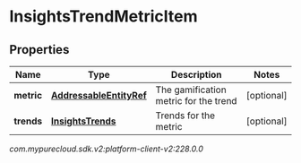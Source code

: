 # InsightsTrendMetricItem


## Properties

| Name | Type | Description | Notes |
| ------------ | ------------- | ------------- | ------------- |
| **metric** | [**AddressableEntityRef**](AddressableEntityRef) | The gamification metric for the trend |  [optional] |
| **trends** | [**InsightsTrends**](InsightsTrends) | Trends for the metric |  [optional] |




_com.mypurecloud.sdk.v2:platform-client-v2:228.0.0_
